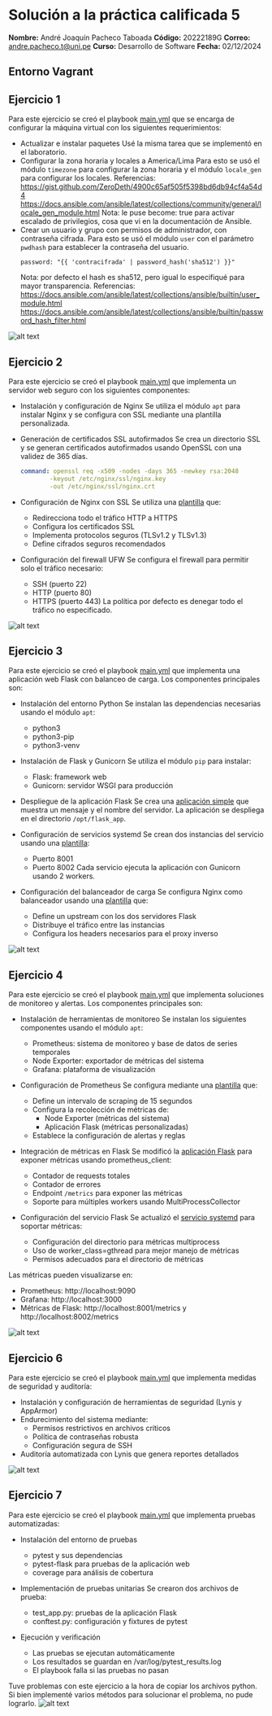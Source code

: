 # Solución a la práctica calificada 5
**Nombre:** André Joaquín Pacheco Taboada
**Código:** 20222189G
**Correo:** andre.pacheco.t@uni.pe
**Curso:** Desarrollo de Software
**Fecha:** 02/12/2024

## Entorno Vagrant


## Ejercicio 1
Para este ejercicio se creó el playbook [main.yml](ansible/ejercicio1/main.yml) que se encarga de configurar la máquina virtual con los siguientes requerimientos:
- Actualizar e instalar paquetes
    Usé la misma tarea que se implementó en el laboratorio.
- Configurar la zona horaria y locales a America/Lima
    Para esto se usó el módulo `timezone` para configurar la zona horaria y el módulo `locale_gen` para configurar los locales.
    Referencias:
    https://gist.github.com/ZeroDeth/4900c65af505f5398bd6db94cf4a54d4
    https://docs.ansible.com/ansible/latest/collections/community/general/locale_gen_module.html
    Nota: le puse become: true para activar escalado de privilegios, cosa que vi en la documentación de Ansible.
- Crear un usuario y grupo con permisos de administrador, con contraseña cifrada.
    Para esto se usó el módulo `user` con el parámetro `pwdhash` para establecer la contraseña del usuario.
    ```
    password: "{{ 'contracifrada' | password_hash('sha512') }}"
    ```
    Nota: por defecto el hash es sha512, pero igual lo especifiqué para mayor transparencia.
    Referencias:
    https://docs.ansible.com/ansible/latest/collections/ansible/builtin/user_module.html
    https://docs.ansible.com/ansible/latest/collections/ansible/builtin/password_hash_filter.html

![alt text](images/image.png)

## Ejercicio 2
Para este ejercicio se creó el playbook [main.yml](ansible/ejercicio2/main.yml) que implementa un servidor web seguro con los siguientes componentes:

- Instalación y configuración de Nginx
    Se utiliza el módulo `apt` para instalar Nginx y se configura con SSL mediante una plantilla personalizada.

- Generación de certificados SSL autofirmados
    Se crea un directorio SSL y se generan certificados autofirmados usando OpenSSL con una validez de 365 días.
    ```yaml
    command: openssl req -x509 -nodes -days 365 -newkey rsa:2048 
            -keyout /etc/nginx/ssl/nginx.key 
            -out /etc/nginx/ssl/nginx.crt
    ```

- Configuración de Nginx con SSL
    Se utiliza una [plantilla](templates/nginx-ssl.conf.j2) que:
    - Redirecciona todo el tráfico HTTP a HTTPS
    - Configura los certificados SSL
    - Implementa protocolos seguros (TLSv1.2 y TLSv1.3)
    - Define cifrados seguros recomendados

- Configuración del firewall UFW
    Se configura el firewall para permitir solo el tráfico necesario:
    - SSH (puerto 22)
    - HTTP (puerto 80)
    - HTTPS (puerto 443)
    La política por defecto es denegar todo el tráfico no especificado.

![alt text](images/image-1.png)

## Ejercicio 3
Para este ejercicio se creó el playbook [main.yml](ansible/ejercicio3/main.yml) que implementa una aplicación web Flask con balanceo de carga. Los componentes principales son:

- Instalación del entorno Python
    Se instalan las dependencias necesarias usando el módulo `apt`:
    - python3
    - python3-pip
    - python3-venv

- Instalación de Flask y Gunicorn
    Se utiliza el módulo `pip` para instalar:
    - Flask: framework web
    - Gunicorn: servidor WSGI para producción

- Despliegue de la aplicación Flask
    Se crea una [aplicación simple](templates/app.py.j2) que muestra un mensaje y el nombre del servidor.
    La aplicación se despliega en el directorio `/opt/flask_app`.

- Configuración de servicios systemd
    Se crean dos instancias del servicio usando una [plantilla](templates/flask-app.service.j2):
    - Puerto 8001
    - Puerto 8002
    Cada servicio ejecuta la aplicación con Gunicorn usando 2 workers.

- Configuración del balanceador de carga
    Se configura Nginx como balanceador usando una [plantilla](templates/nginx-lb.conf.j2) que:
    - Define un upstream con los dos servidores Flask
    - Distribuye el tráfico entre las instancias
    - Configura los headers necesarios para el proxy inverso

![alt text](images/image-2.png)

## Ejercicio 4
Para este ejercicio se creó el playbook [main.yml](ansible/ejercicio4/main.yml) que implementa soluciones de monitoreo y alertas. Los componentes principales son:

- Instalación de herramientas de monitoreo
    Se instalan los siguientes componentes usando el módulo `apt`:
    - Prometheus: sistema de monitoreo y base de datos de series temporales
    - Node Exporter: exportador de métricas del sistema
    - Grafana: plataforma de visualización

- Configuración de Prometheus
    Se configura mediante una [plantilla](templates/prometheus.yml.j2) que:
    - Define un intervalo de scraping de 15 segundos
    - Configura la recolección de métricas de:
        - Node Exporter (métricas del sistema)
        - Aplicación Flask (métricas personalizadas)
    - Establece la configuración de alertas y reglas

- Integración de métricas en Flask
    Se modificó la [aplicación Flask](templates/app.py.j2) para exponer métricas usando prometheus_client:
    - Contador de requests totales
    - Contador de errores
    - Endpoint `/metrics` para exponer las métricas
    - Soporte para múltiples workers usando MultiProcessCollector

- Configuración del servicio Flask
    Se actualizó el [servicio systemd](templates/flask-app.service.j2) para soportar métricas:
    - Configuración del directorio para métricas multiprocess
    - Uso de worker_class=gthread para mejor manejo de métricas
    - Permisos adecuados para el directorio de métricas

Las métricas pueden visualizarse en:
- Prometheus: http://localhost:9090
- Grafana: http://localhost:3000
- Métricas de Flask: http://localhost:8001/metrics y http://localhost:8002/metrics

![alt text](images/image-3.png)

## Ejercicio 6
Para este ejercicio se creó el playbook [main.yml](ansible/ejercicio6/main.yml) que implementa medidas de seguridad y auditoría:

- Instalación y configuración de herramientas de seguridad (Lynis y AppArmor)
- Endurecimiento del sistema mediante:
  - Permisos restrictivos en archivos críticos
  - Política de contraseñas robusta
  - Configuración segura de SSH
- Auditoría automatizada con Lynis que genera reportes detallados

![alt text](images/image-4.png)

## Ejercicio 7
Para este ejercicio se creó el playbook [main.yml](ansible/ejercicio7/main.yml) que implementa pruebas automatizadas:

- Instalación del entorno de pruebas
    - pytest y sus dependencias
    - pytest-flask para pruebas de la aplicación web
    - coverage para análisis de cobertura

- Implementación de pruebas unitarias
    Se crearon dos archivos de prueba:
    - test_app.py: pruebas de la aplicación Flask
    - conftest.py: configuración y fixtures de pytest

- Ejecución y verificación
    - Las pruebas se ejecutan automáticamente
    - Los resultados se guardan en /var/log/pytest_results.log
    - El playbook falla si las pruebas no pasan

Tuve problemas con este ejercicio a la hora de copiar los archivos python. Si bien implementé varios métodos para solucionar el problema, no pude lograrlo.
![alt text](images/image-5.png)